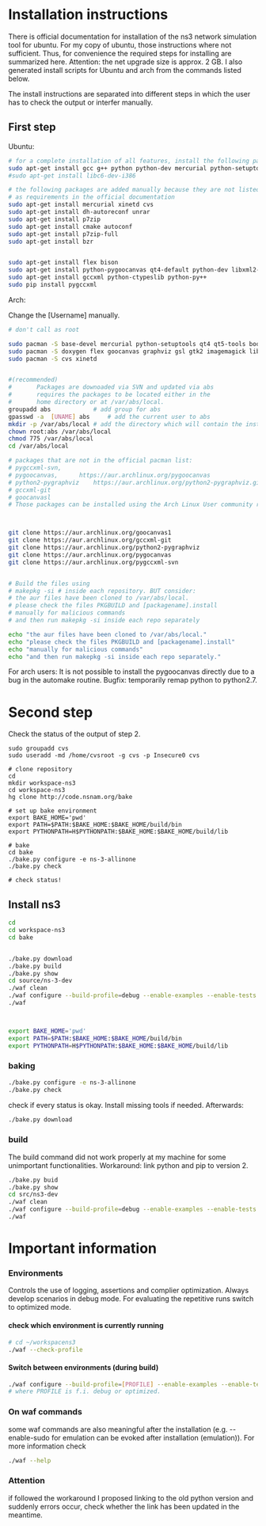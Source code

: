 
# Installation instructions
There is official documentation for installation of the ns3 network simulation tool for ubuntu. For my copy of ubuntu, those instructions where not sufficient. Thus, for convenience the required steps for installing are summarized here. Attention: the net upgrade size is approx. 2 GB. I also generated install scripts for Ubuntu and arch from the commands listed below.

The install instructions are separated into different steps in which the user has to check the output or interfer manually.

## First step
Ubuntu:
```bash
# for a complete installation of all features, install the following packages to your copy of Ubuntu.
sudo apt-get install gcc g++ python python-dev mercurial python-setuptools git qt4-dev-tools libqt4-dev cmake libc6-dev g++-multilib gdb valgrind gsl-bin libgsl2 libgsl-dev flex bison libfl-dev tcpdump sqlite sqlite3 libsqlite3-dev libxml2 libxml2-dev libgtk2.0-0 libgtk2.0-dev vtun lxc uncrustify doxygen graphviz imagemagick texlive texlive-extra-utils texlive-latex-extra texlive-font-utils dvipng python-sphinx dia python-pygraphviz python-kiwi python-pygoocanvas libgoocanvas-dev ipython libboost-signals-dev libboost-filesystem-dev openmpi-bin openmpi-common openmpi-doc libopenmpi
#sudo apt-get install libc6-dev-i386 

# the following packages are added manually because they are not listed
# as requirements in the official documentation
sudo apt-get install mercurial xinetd cvs 
sudo apt-get install dh-autoreconf unrar
sudo apt-get install p7zip
sudo apt-get install cmake autoconf
sudo apt-get install p7zip-full
sudo apt-get install bzr


sudo apt-get install flex bison
sudo apt-get install python-pygoocanvas qt4-default python-dev libxml2-dev python-pygraphviz gccxml libgccxml-dev python3-pygraphviz
sudo apt-get install gccxml python-ctypeslib python-py++
sudo pip install pygccxml

```

Arch:

Change the [Username] manually.
```bash
# don't call as root

sudo pacman -S base-devel mercurial python-setuptools qt4 qt5-tools boost boost-libs dia
sudo pacman -S doxygen flex goocanvas graphviz gsl gtk2 imagemagick libxml2 openmpi pygtk python2-pydot python2-setuptools qt4 sqlite fakeroot findutils bzr gdb python2-sphinx texlive-bin tcpdump uncrustify valgrind wireshark-gtk gtk-doc svn
sudo pacman -S cvs xinetd


#(recommended)
# 		Packages are downoaded via SVN and updated via abs
#		requires the packages to be located either in the 
#		home directory or at /var/abs/local.
groupadd abs            # add group for abs
gpasswd -a  [UNAME] abs     # add the current user to abs 
mkdir -p /var/abs/local # add the directory which will contain the installation
chown root:abs /var/abs/local
chmod 775 /var/abs/local
cd /var/abs/local

# packages that are not in the official pacman list:
# pygccxml-svn, 	
# pygoocanvas,		https://aur.archlinux.org/pygoocanvas
# python2-pygraphviz	https://aur.archlinux.org/python2-pygraphviz.git 
# gccxml-git		
# goocanvasl		
# Those packages can be installed using the Arch Linux User community repository (AUR), a collection of instructions to build user-defined packages.



git clone https://aur.archlinux.org/goocanvas1
git clone https://aur.archlinux.org/gccxml-git
git clone https://aur.archlinux.org/python2-pygraphviz
git clone https://aur.archlinux.org/pygocanvas
git clone https://aur.archlinux.org/pygccxml-svn


# Build the files using
# makepkg -si # inside each repository. BUT consider:
# the aur files have been cloned to /var/abs/local.
# please check the files PKGBUILD and [packagename].install
# manually for malicious commands
# and then run makepkg -si inside each repo separately

echo "the aur files have been cloned to /var/abs/local."
echo "please check the files PKGBUILD and [packagename].install"
echo "manually for malicious commands"
echo "and then run makepkg -si inside each repo separately."

```
For arch users: It is not possible to install the pygoocanvas directly due to a bug in the automake routine. Bugfix: temporarily remap python to python2.7. 

# Second step
Check the status of the output of step 2.
```
sudo groupadd cvs
sudo useradd -md /home/cvsroot -g cvs -p Insecure0 cvs

# clone repository
cd
mkdir workspace-ns3
cd workspace-ns3
hg clone http://code.nsnam.org/bake

# set up bake environment
export BAKE_HOME='pwd'
export PATH=$PATH:$BAKE_HOME:$BAKE_HOME/build/bin
export PYTHONPATH=H$PYTHONPATH:$BAKE_HOME:$BAKE_HOME/build/lib

# bake 
cd bake
./bake.py configure -e ns-3-allinone
./bake.py check

# check status!
```


## Install ns3
```bash
cd 
cd workspace-ns3
cd bake


./bake.py download
./bake.py build
./bake.py show
cd source/ns-3-dev
./waf clean
./waf configure --build-profile=debug --enable-examples --enable-tests
./waf




```


```bash
export BAKE_HOME='pwd'
export PATH=$PATH:$BAKE_HOME:$BAKE_HOME/build/bin
export PYTHONPATH=H$PYTHONPATH:$BAKE_HOME:$BAKE_HOME/build/lib
```


### baking
```bash
./bake.py configure -e ns-3-allinone
./bake.py check
```
check if every status is okay. Install missing tools if needed. Afterwards:
```bash
./bake.py download
```


### build
The build command did not work properly at my machine for some unimportant functionalities. Workaround: link python and pip to  version 2. 
```bash
./bake.py buid
./bake.py show
cd src/ns3-dev
./waf clean
./waf configure --build-profile=debug --enable-examples --enable-tests
./waf
```




# Important information
### Environments
Controls the use of logging, assertions and complier optimization. Always develop scenarios in debug mode. For evaluating the repetitive runs switch to optimized mode.
#### check which environment is currently running
```bash
# cd ~/workspacens3
./waf --check-profile
```

#### Switch between environments (during build)
```bash
./waf configure --build-profile=[PROFILE] --enable-examples --enable-tests
# where PROFILE is f.i. debug or optimized.
```

### On waf commands
some waf commands are also meaningful after the installation (e.g. --enable-sudo for emulation can be evoked after installation (emulation)). For more information check
```bash
./waf --help
```

### Attention
if followed the workaround I proposed linking to the old python version and suddenly errors occur, check whether the link has been updated in the meantime.


